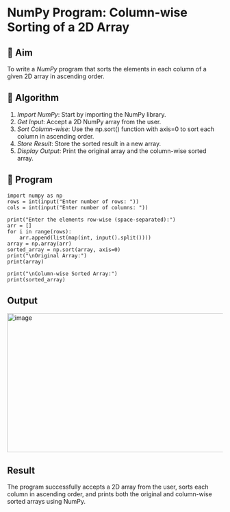 # NumPy Program: Column-wise Sorting of a 2D Array

## 🎯 Aim
To write a *NumPy* program that sorts the elements in each column of a given 2D array in ascending order.

## 🧠 Algorithm

1. *Import NumPy*: Start by importing the NumPy library.
2. *Get Input*: Accept a 2D NumPy array from the user.
3. *Sort Column-wise*: Use the np.sort() function with axis=0 to sort each column in ascending order.
4. *Store Result*: Store the sorted result in a new array.
5. *Display Output*: Print the original array and the column-wise sorted array.

## 🧾 Program
```
import numpy as np
rows = int(input("Enter number of rows: "))
cols = int(input("Enter number of columns: "))

print("Enter the elements row-wise (space-separated):")
arr = []
for i in range(rows):
    arr.append(list(map(int, input().split())))
array = np.array(arr)
sorted_array = np.sort(array, axis=0)
print("\nOriginal Array:")
print(array)

print("\nColumn-wise Sorted Array:")
print(sorted_array)
```


## Output
<img width="556" height="324" alt="image" src="https://github.com/user-attachments/assets/71b611b1-9f43-4f95-b3ab-ef25d76c19a5" />



## Result
The program successfully accepts a 2D array from the user, sorts each column in ascending order, and prints both the original and column-wise sorted arrays using NumPy.
